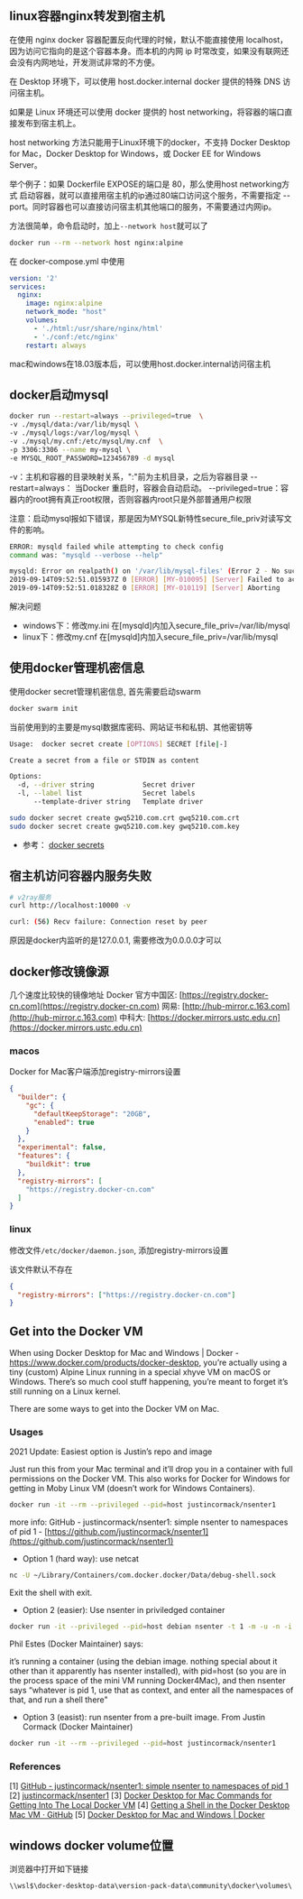 ## linux容器nginx转发到宿主机

在使用 nginx docker 容器配置反向代理的时候，默认不能直接使用 localhost，因为访问它指向的是这个容器本身。而本机的内网 ip 时常改变，如果没有联网还会没有内网地址，开发测试非常的不方便。

在 Desktop 环境下，可以使用 host.docker.internal docker 提供的特殊 DNS 访问宿主机。

如果是 Linux 环境还可以使用 docker 提供的 host networking，将容器的端口直接发布到宿主机上。

host networking 方法只能用于Linux环境下的docker，不支持 Docker Desktop for Mac，Docker Desktop for Windows，或 Docker EE for Windows Server。

举个例子：如果 Dockerfile EXPOSE的端口是 80，那么使用host networking方式 启动容器，就可以直接用宿主机的ip通过80端口访问这个服务，不需要指定 --port。同时容器也可以直接访问宿主机其他端口的服务，不需要通过内网ip。

方法很简单，命令启动时，加上`--network host`就可以了

```sh
docker run --rm --network host nginx:alpine
```

在 docker-compose.yml 中使用

```yml
version: '2'
services:
  nginx:
    image: nginx:alpine
    network_mode: "host"
    volumes:
      - './html:/usr/share/nginx/html'
      - './conf:/etc/nginx'
    restart: always
```

mac和windows在18.03版本后，可以使用host.docker.internal访问宿主机

## docker启动mysql

```sh
docker run --restart=always --privileged=true  \
-v ./mysql/data:/var/lib/mysql \
-v ./mysql/logs:/var/log/mysql \
-v ./mysql/my.cnf:/etc/mysql/my.cnf  \
-p 3306:3306 --name my-mysql \
-e MYSQL_ROOT_PASSWORD=123456789 -d mysql
```

-v：主机和容器的目录映射关系，":"前为主机目录，之后为容器目录
--restart=always： 当Docker 重启时，容器会自动启动。
--privileged=true：容器内的root拥有真正root权限，否则容器内root只是外部普通用户权限

注意：启动mysql报如下错误，那是因为MYSQL新特性secure_file_priv对读写文件的影响。

```sh
ERROR: mysqld failed while attempting to check config
command was: "mysqld --verbose --help"

mysqld: Error on realpath() on '/var/lib/mysql-files' (Error 2 - No such file or directory)
2019-09-14T09:52:51.015937Z 0 [ERROR] [MY-010095] [Server] Failed to access directory for --secure-file-priv. Please make sure that directory exists and is accessible by MySQL Server. Supplied value : /var/lib/mysql-files
2019-09-14T09:52:51.018328Z 0 [ERROR] [MY-010119] [Server] Aborting
```

解决问题

- windows下：修改my.ini 在[mysqld]内加入secure_file_priv=/var/lib/mysql
- linux下：修改my.cnf 在[mysqld]内加入secure_file_priv=/var/lib/mysql

## 使用docker管理机密信息

使用docker secret管理机密信息, 首先需要启动swarm

```sh
docker swarm init
```

当前使用到的主要是mysql数据库密码、网站证书和私钥、其他密钥等

```sh
Usage:  docker secret create [OPTIONS] SECRET [file|-]

Create a secret from a file or STDIN as content

Options:
  -d, --driver string            Secret driver
  -l, --label list               Secret labels
      --template-driver string   Template driver
```

```sh
sudo docker secret create gwq5210.com.crt gwq5210.com.crt
sudo docker secret create gwq5210.com.key gwq5210.com.key
```

- 参考： [docker secrets](https://docs.docker.com/engine/swarm/secrets/)

## 宿主机访问容器内服务失败

```sh
# v2ray服务
curl http://localhost:10000 -v

curl: (56) Recv failure: Connection reset by peer
```

原因是docker内监听的是127.0.0.1, 需要修改为0.0.0.0才可以

## docker修改镜像源

几个速度比较快的镜像地址
Docker 官方中国区: [https://registry.docker-cn.com](https://registry.docker-cn.com)
网易: [http://hub-mirror.c.163.com](http://hub-mirror.c.163.com)
中科大: [https://docker.mirrors.ustc.edu.cn](https://docker.mirrors.ustc.edu.cn)

### macos

Docker for Mac客户端添加registry-mirrors设置

```json
{
  "builder": {
    "gc": {
      "defaultKeepStorage": "20GB",
      "enabled": true
    }
  },
  "experimental": false,
  "features": {
    "buildkit": true
  },
  "registry-mirrors": [
    "https://registry.docker-cn.com"
  ]
}
```

### linux

修改文件`/etc/docker/daemon.json`, 添加registry-mirrors设置

该文件默认不存在

```json
{
  "registry-mirrors": ["https://registry.docker-cn.com"]
}
```

## Get into the Docker VM

When using Docker Desktop for Mac and Windows | Docker - https://www.docker.com/products/docker-desktop, you’re actually using a tiny (custom) Alpine Linux running in a special xhyve VM on macOS or Windows. There’s so much cool stuff happening, you’re meant to forget it’s still running on a Linux kernel.

There are some ways to get into the Docker VM on Mac.

### Usages

2021 Update: Easiest option is Justin’s repo and image

Just run this from your Mac terminal and it’ll drop you in a container with full permissions on the Docker VM. This also works for Docker for Windows for getting in Moby Linux VM (doesn’t work for Windows Containers).

```sh
docker run -it --rm --privileged --pid=host justincormack/nsenter1
```

more info: GitHub - justincormack/nsenter1: simple nsenter to namespaces of pid 1 - [https://github.com/justincormack/nsenter1](https://github.com/justincormack/nsenter1)

- Option 1 (hard way): use netcat

```sh
nc -U ~/Library/Containers/com.docker.docker/Data/debug-shell.sock
```

Exit the shell with exit.

- Option 2 (easier): Use nsenter in priviledged container

```sh
docker run -it --privileged --pid=host debian nsenter -t 1 -m -u -n -i sh
```

Phil Estes (Docker Maintainer) says:

it’s running a container (using the debian image. nothing special about it other than it apparently has nsenter installed), with pid=host (so you are in the process space of the mini VM running Docker4Mac), and then nsenter says “whatever is pid 1, use that as context, and enter all the namespaces of that, and run a shell there"

- Option 3 (easist): run nsenter from a pre-built image. From Justin Cormack (Docker Maintainer)

```sh
docker run -it --rm --privileged --pid=host justincormack/nsenter1
```

### References

[1] [GitHub - justincormack/nsenter1: simple nsenter to namespaces of pid 1](https://github.com/justincormack/nsenter1)
[2] [justincormack/nsenter1](https://hub.docker.com/r/justincormack/nsenter1)
[3] [Docker Desktop for Mac Commands for Getting Into The Local Docker VM](https://www.bretfisher.com/docker-for-mac-commands-for-getting-into-local-docker-vm/)
[4] [Getting a Shell in the Docker Desktop Mac VM · GitHub](https://gist.github.com/BretFisher/5e1a0c7bcca4c735e716abf62afad389)
[5] [Docker Desktop for Mac and Windows | Docker](https://www.docker.com/products/docker-desktop)

## windows docker volume位置

浏览器中打开如下链接

```text
\\wsl$\docker-desktop-data\version-pack-data\community\docker\volumes\
```
